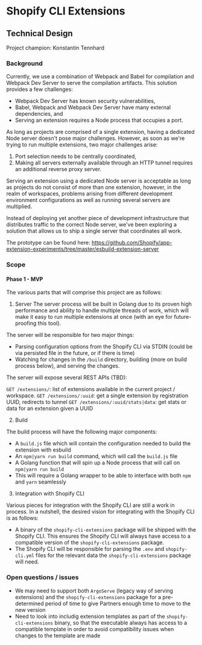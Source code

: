 # Shopify CLI Extensions

## Technical Design

Project champion: Konstantin Tennhard

### Background

Currently, we use a combination of Webpack and Babel for compilation and Webpack Dev Server to serve the compilation artifacts. This solution provides a few challenges:

- Webpack Dev Server has known security vulnerabilities,
- Babel, Webpack and Webpack Dev Server have many external dependencies, and
- Serving an extension requires a Node process that occupies a port.

As long as projects are comprised of a single extension, having a dedicated Node server doesn't pose major challenges. However, as soon as we're trying to run multiple extensions, two major challenges arise:

1. Port selection needs to be centrally coordinated,
1. Making all servers externally available through an HTTP tunnel requires an additional reverse proxy server.

Serving an extension using a dedicated Node server is acceptable as long as projects do not consist of more than one extension, however, in the realm of workspaces, problems arising from different development environment configurations as well as running several servers are multiplied.

Instead of deploying yet another piece of development infrastructure that distributes traffic to the correct Node server, we've been exploring a solution that allows us to ship a single server that coordinates all work.

The prototype can be found here: https://github.com/Shopify/app-extension-experiments/tree/master/esbuild-extension-server

### Scope

#### Phase 1 - MVP

The various parts that will comprise this project are as follows:

1. Server
The server process will be built in Golang due to its proven high performance and ability to handle multiple threads of work, which will make it easy to run multiple extensions at once (with an eye for future-proofing this tool).

The server will be responsible for two major things:

- Parsing configuration options from the Shopify CLI via STDIN (could be via persisted file in the future, or if there is time)
- Watching for changes in the `/build` directory, building (more on build process below), and serving the changes.

The server will expose several REST APIs (TBD):

`GET /extensions/`: list of extensions available in the current project / workspace.
`GET /extensions/:uuid`: get a single extension by registration UUID, redirects to tunnel
`GET /extensions/:uuid/stats|data`: get stats or data for an extension given a UUID

2. Build

The build process will have the following major components:

- A `build.js` file which will contain the configuration needed to build the extension with esbuild
- An `npm|yarn run build` command, which will call the `build.js` file
- A Golang function that will spin up a Node process that will call on `npm|yarn run build`
 - This will require a Golang wrapper to be able to interface with both `npm` and `yarn` seamlessly

3. Integration with Shopify CLI

Various pieces for integration with the Shopify CLI are still a work in process. In a nutshell, the desired vision for integrating with the Shopify CLI is as follows:

- A binary of the `shopify-cli-extensions` package will be shipped with the Shopify CLI. This ensures the Shopify CLI will always have access to a compatible version of the `shopify-cli-extensions` package.
- The Shopify CLI will be responsible for parsing the `.env` and `shopify-cli.yml` files for the relevant data the `shopify-cli-extensions` package will need.

### Open questions / issues

- We may need to support both `ArgoServe` (legacy way of serving extensions) and the `shopify-cli-extensions` package for a pre-determined period of time to give Partners enough time to move to the new version
- Need to look into includig extension templates as part of the `shopify-cli-extensions` binary, so that the executable always has access to a compatible template in order to avoid compatibility issues when changes to the template are made
